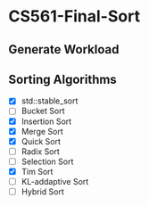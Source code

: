 # CS561-Final-Sort

## Generate Workload

<!-- TODO: Add instructions to use BoDS -->

## Sorting Algorithms

- [x] std::stable_sort
- [ ] Bucket Sort
- [x] Insertion Sort
- [x] Merge Sort
- [x] Quick Sort
- [ ] Radix Sort
- [ ] Selection Sort
- [x] Tim Sort
- [ ] KL-addaptive Sort
- [ ] Hybrid Sort
